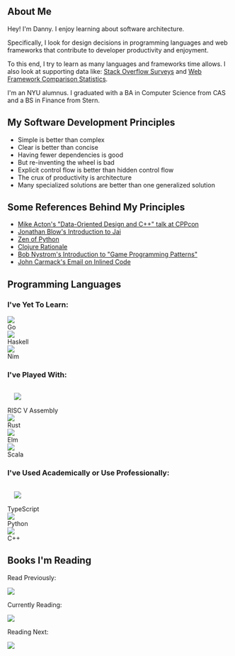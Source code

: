 ## About Me 

Hey! I'm Danny. I enjoy learning about software architecture.

Specifically, I look for design decisions in programming
languages and web frameworks that contribute to developer
productivity and enjoyment.

To this end, I try to learn as many languages and frameworks time allows.
I also look at supporting data like:
[Stack Overflow Surveys](https://insights.stackoverflow.com/survey/2020)
and [Web Framework Comparison Statistics](https://medium.com/dailyjs/a-realworld-comparison-of-front-end-frameworks-2020-4e50655fe4c1).

I'm an NYU alumnus. I graduated with a BA in Computer Science from CAS and
a BS in Finance from Stern.

## My Software Development Principles

* Simple is better than complex
* Clear is better than concise
* Having fewer dependencies is good
* But re-inventing the wheel is bad
* Explicit control flow is better than hidden control flow
* The crux of productivity is architecture
* Many specialized solutions are better than one generalized solution

## Some References Behind My Principles

* [Mike Acton's "Data-Oriented Design and C++" talk at CPPcon](https://youtu.be/rX0ItVEVjHc?t=122)
* [Jonathan Blow's Introduction to Jai](https://youtu.be/TH9VCN6UkyQ)
* [Zen of Python](https://www.python.org/dev/peps/pep-0020/)
* [Clojure Rationale](https://clojure.org/about/rationale)
* [Bob Nystrom's Introduction to "Game Programming Patterns"](https://gameprogrammingpatterns.com/architecture-performance-and-games.html#what-is-*good*-software-architecture)
* [John Carmack's Email on Inlined Code](http://number-none.com/blow/john_carmack_on_inlined_code.html)


## Programming Languages
### I've Yet To Learn:

<div class="langContainer">
  <div class="lang">
    <div class="langImgWrap">
      <img src="img/golang.png"></img>
    </div>
    <div class="langTitle">Go</div>
  </div>
  <div class="lang">
    <div class="langImgWrap">
      <img src="img/haskell.svg"></img>
    </div>
    <div class="langTitle">Haskell</div>
  </div>
  <div class="lang">
    <div class="langImgWrap">
      <img src="img/nim.png"></img>
    </div>
    <div class="langTitle">Nim</div>
  </div>
</div>

### I've Played With:

<div class="langContainer">
  <div class="lang">
      <div class="langImgWrap" style="padding:15px ;">
        <img src="img/riscv.png"></img>
      </div>
      <div class="langTitle">RISC V Assembly</div>
  </div>
  <div class="lang">
      <div class="langImgWrap">
        <img src="img/rust.png"></img>
      </div>
      <div class="langTitle">Rust</div>
  </div>
  <div class="lang">
      <div class="langImgWrap">
        <img src="img/elm.png"></img>
      </div>
      <div class="langTitle">Elm</div>
  </div>
  <div class="lang">
      <div class="langImgWrap">
        <img src="img/scala.png"></img>
      </div>
      <div class="langTitle">Scala</div>
  </div>
</div>

### I've Used Academically or Use Professionally:

<div class="langContainer">
  <div class="lang">
      <div class="langImgWrap" style="padding:15px ;">
        <img src="img/ts.png"></img>
      </div>
      <div class="langTitle">TypeScript</div>
  </div>
  <div class="lang">
      <div class="langImgWrap">
        <img src="img/python.png"></img>
      </div>
      <div class="langTitle">Python</div>
  </div>
  <div class="lang">
      <div class="langImgWrap">
        <img src="img/cpp.png"></img>
      </div>
      <div class="langTitle">C++</div>
  </div>
</div>


## Books I'm Reading

<div class="bookContainer">
  <div class="book">
    <p class="bookSection">Read Previously:</p>
    <div class="bookImgWrap">
      <img src="img/theascentofmoney.jpeg"></img>
    </div>
  </div>
  <div class="book">
    <p class="bookSection">Currently Reading:</p>
    <div class="bookImgWrap">
      <img src="img/houseofmorgan.jpg"></img>
    </div>
  </div>
  <div class="book">
    <p class="bookSection">Reading Next:</p>
    <div class="bookImgWrap">
      <img src="img/therighteousmind.jpg"></img>
    </div>
  </div>
</div>
